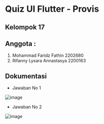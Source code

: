 # Quiz UI Flutter - Provis
## Kelompok 17
## Anggota :
1. Mohammad Faridz Fathin 2202680
2. Rifanny Lysara Annastasya 2200163


## Dokumentasi 
- Jawaban No 1


![image](https://github.com/fridzfth/QuizUIFlutter17/assets/140497713/98a31104-e3ee-45ed-878e-f0e80dabf415)



- Jawaban No 2


![image](https://github.com/fridzfth/QuizUIFlutter17/assets/140497713/0bf3e378-809f-4bb2-b480-1f4b7bfb1a80)



